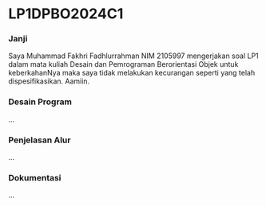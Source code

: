 # LP1DPBO2024C1

### Janji
Saya Muhammad Fakhri Fadhlurrahman NIM 2105997 mengerjakan soal LP1 dalam mata kuliah Desain dan Pemrograman Berorientasi Objek untuk keberkahanNya maka saya tidak melakukan kecurangan seperti yang telah dispesifikasikan. Aamiin.

### Desain Program
...

### Penjelasan Alur
...

### Dokumentasi
...
